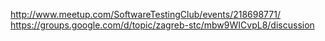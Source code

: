 http://www.meetup.com/SoftwareTestingClub/events/218698771/
https://groups.google.com/d/topic/zagreb-stc/mbw9WICvpL8/discussion
